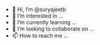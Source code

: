 - 👋 Hi, I’m @suryajeetb
- 👀 I’m interested in ...
- 🌱 I’m currently learning ...
- 💞️ I’m looking to collaborate on ...
- 📫 How to reach me ...

<!---
suryajeetb/suryajeetb is a ✨ special ✨ repository because its `README.md` (this file) appears on your GitHub profile.
You can click the Preview link to take a look at your changes.
--->
